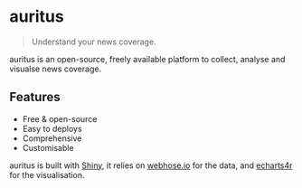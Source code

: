 # auritus

> Understand your news coverage.

auritus is an open-source, freely available platform to collect, analyse and visualse news coverage. 

## Features

- Free & open-source
- Easy to deploys
- Comprehensive
- Customisable

auritus is built with [Shiny](https://shiny.rstudio.com/), it relies on [webhose.io](https://webhose.io/) for the data, and [echarts4r](https://echarts4r.john-coene.com/) for the visualisation.
